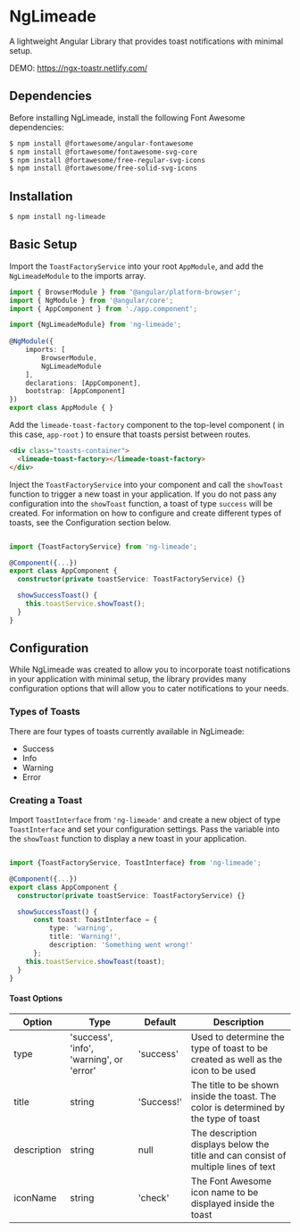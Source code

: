 # NgLimeade
A lightweight Angular Library that provides toast notifications with minimal setup.

DEMO: https://ngx-toastr.netlify.com/

## Dependencies
Before installing NgLimeade, install the following Font Awesome dependencies:

```bash
$ npm install @fortawesome/angular-fontawesome
$ npm install @fortawesome/fontawesome-svg-core
$ npm install @fortawesome/free-regular-svg-icons
$ npm install @fortawesome/free-solid-svg-icons
```

## Installation

```bash
$ npm install ng-limeade
```

## Basic Setup

Import the `ToastFactoryService` into your root `AppModule`, and add the `NgLimeadeModule` to the imports array.

```typescript
import { BrowserModule } from '@angular/platform-browser';
import { NgModule } from '@angular/core';
import { AppComponent } from './app.component';

import {NgLimeadeModule} from 'ng-limeade';
 
@NgModule({
    imports: [
        BrowserModule,
        NgLimeadeModule
    ],
    declarations: [AppComponent],
    bootstrap: [AppComponent]
})
export class AppModule { }
```

Add the `limeade-toast-factory` component to the top-level component ( in this case, `app-root` ) to ensure that toasts persist between routes.

```html
<div class="toasts-container">
  <limeade-toast-factory></limeade-toast-factory>
</div>
```

Inject the `ToastFactoryService` into your component and call the `showToast` function to trigger a new toast in your application.
If you do not pass any configuration into the `showToast` function, a toast of type `success` will be created. For information on how to configure and create different types of toasts, see the Configuration section below.

```typescript

import {ToastFactoryService} from 'ng-limeade';

@Component({...})
export class AppComponent {
  constructor(private toastService: ToastFactoryService) {}

  showSuccessToast() {
    this.toastService.showToast();
  }
}
```

## Configuration
While NgLimeade was created to allow you to incorporate toast notifications in your application with minimal setup, the library provides many configuration options that will allow you to cater notifications to your needs.
### Types of Toasts  
There are four types of toasts currently available in NgLimeade:
* Success
* Info
* Warning
* Error


### Creating a Toast
Import `ToastInterface` from `'ng-limeade'` and create a new object of type `ToastInterface` and set your configuration settings.
Pass the variable into the `showToast` function to display a new toast in your application.

```typescript

import {ToastFactoryService, ToastInterface} from 'ng-limeade';

@Component({...})
export class AppComponent {
  constructor(private toastService: ToastFactoryService) {}

  showSuccessToast() {
      const toast: ToastInterface = {
          type: 'warning',
          title: 'Warning!',
          description: 'Something went wrong!'
      };
    this.toastService.showToast(toast);
  }
}
```

#### Toast Options
| Option            | Type                           | Default           | Description                                                                                                                                    |
| ----------------- | ------------------------------ | ----------------- | ----------------------------------------------------------------------------------------------------------------------------------------------- |
| type              | 'success', 'info', 'warning', or 'error'                       | 'success'             | Used to determine the type of toast to be created as well as the icon to be used                                                                                                            |
| title       | string                        | 'Success!'             | The title to be shown inside the toast. The color is determined by the type of toast                                                                                                                             
| description           | string                         | null              | The description displays below the title and can consist of multiple lines of text                                                                                                                 
| iconName   | string                         | 'check'              | The Font Awesome icon name to be displayed inside the toast    
